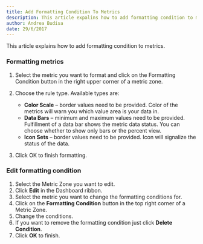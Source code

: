 ```yaml
---
title: Add Formatting Condition To Metrics
description: This article expalins how to add formatting condition to metrics.
author: Andrea Budisa
date: 29/6/2017
---
```

This article explains how to add formatting condition to metrics.

### Formatting metrics

1. Select the metric you want to format and click on the Formatting Condition button in the right upper corner of a metric zone.

1. Choose the rule type. Available types are:
   * **Color Scale** – border values need to be provided. Color of the metrics will warn you which value area is your data in.
   * **Data Bars** – minimum and maximum values need to be provided. Fulfillment of a data bar shows the metric data status. You can choose whether to show only bars or the percent view.
   * **Icon Sets** – border values need to be provided. Icon will signalize the status of the data.
1. Click OK to finish formatting.

### Edit formatting condition

1. Select the Metric Zone you want to edit.
1. Click **Edit** in the Dashboard ribbon.
1. Select the metric you want to change the formatting conditions for.
1. Click on the **Formatting Condition** button in the top right corner of a Metric Zone.
1. Change the conditions.
1. If you want to remove the formatting condition just click **Delete Condition**.
1. Click **OK** to finish.